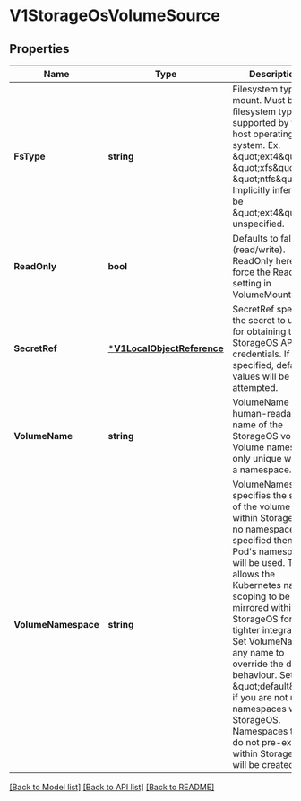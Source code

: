 # V1StorageOsVolumeSource

## Properties
Name | Type | Description | Notes
------------ | ------------- | ------------- | -------------
**FsType** | **string** | Filesystem type to mount. Must be a filesystem type supported by the host operating system. Ex. \&quot;ext4\&quot;, \&quot;xfs\&quot;, \&quot;ntfs\&quot;. Implicitly inferred to be \&quot;ext4\&quot; if unspecified. | [optional] [default to null]
**ReadOnly** | **bool** | Defaults to false (read/write). ReadOnly here will force the ReadOnly setting in VolumeMounts. | [optional] [default to null]
**SecretRef** | [***V1LocalObjectReference**](v1.LocalObjectReference.md) | SecretRef specifies the secret to use for obtaining the StorageOS API credentials.  If not specified, default values will be attempted. | [optional] [default to null]
**VolumeName** | **string** | VolumeName is the human-readable name of the StorageOS volume.  Volume names are only unique within a namespace. | [optional] [default to null]
**VolumeNamespace** | **string** | VolumeNamespace specifies the scope of the volume within StorageOS.  If no namespace is specified then the Pod&#39;s namespace will be used.  This allows the Kubernetes name scoping to be mirrored within StorageOS for tighter integration. Set VolumeName to any name to override the default behaviour. Set to \&quot;default\&quot; if you are not using namespaces within StorageOS. Namespaces that do not pre-exist within StorageOS will be created. | [optional] [default to null]

[[Back to Model list]](../README.md#documentation-for-models) [[Back to API list]](../README.md#documentation-for-api-endpoints) [[Back to README]](../README.md)


